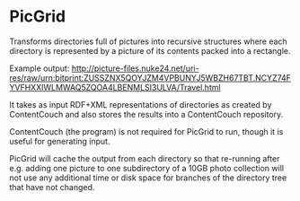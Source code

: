 # PicGrid

Transforms directories full of pictures into recursive structures
where each directory is represented by a picture of its contents
packed into a rectangle.

Example output:
http://picture-files.nuke24.net/uri-res/raw/urn:bitprint:ZUSSZNX5QOYJZM4VPBUNYJ5WBZH67TBT.NCYZ74FYVFHXXIWLMWAQ5ZQOA4LBENMLSI3ULVA/Travel.html

It takes as input RDF+XML representations of directories as created by
ContentCouch and also stores the results into a ContentCouch repository.

ContentCouch (the program) is not required for PicGrid to run, though
it is useful for generating input.

PicGrid will cache the output from each directory so that re-running
after e.g. adding one picture to one subdirectory of a 10GB photo
collection will not use any additional time or disk space for branches
of the directory tree that have not changed.
